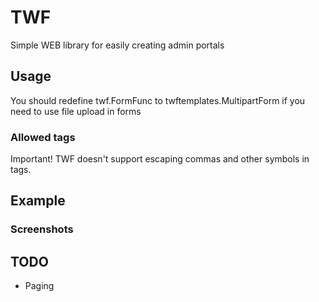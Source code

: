 # TWF

Simple WEB library for easily creating admin portals

## Usage

You should redefine twf.FormFunc to twftemplates.MultipartForm if you need to use file upload in forms

### Allowed tags

Important! TWF doesn't support escaping commas and other symbols in tags.

## Example

### Screenshots

## TODO

- Paging